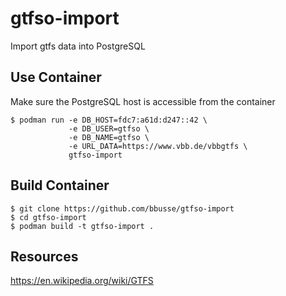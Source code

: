 # gtfso-import

Import gtfs data into PostgreSQL

## Use Container
Make sure the PostgreSQL host is accessible from the container
```
$ podman run -e DB_HOST=fdc7:a61d:d247::42 \
             -e DB_USER=gtfso \
             -e DB_NAME=gtfso \
             -e URL_DATA=https://www.vbb.de/vbbgtfs \
             gtfso-import
```

## Build Container
```
$ git clone https://github.com/bbusse/gtfso-import
$ cd gtfso-import
$ podman build -t gtfso-import .
```

## Resources
https://en.wikipedia.org/wiki/GTFS
